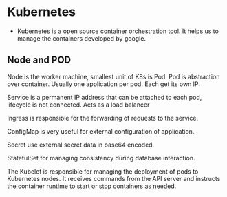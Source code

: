 # Kubernetes

- Kubernetes is a open source container orchestration tool. It helps us to manage the containers developed by google.

## Node and POD

Node is the worker machine, smallest unit of K8s is Pod. Pod is abstraction over container. Usually one application per pod. Each get its own IP.

Service is a permanent IP address that can be attached to each pod, lifecycle is not connected. Acts as a load balancer

Ingress is responsible for the forwarding of requests to the service.

ConfigMap is very useful for external configuration of application.

Secret use external secret data in base64 encoded.

StatefulSet for managing consistency during database interaction.

The Kubelet is responsible for managing the deployment of pods to Kubernetes nodes. It receives commands from the API server and instructs the container runtime to start or stop containers as needed.
